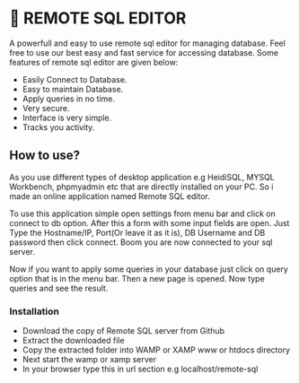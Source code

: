 # :electric_plug: REMOTE SQL EDITOR

A powerfull and easy to use remote sql editor for managing database. Feel free to use our best easy and fast service for accessing database. Some features of remote sql editor are given below:

 - Easily Connect to Database.
 - Easy to maintain Database.
 - Apply queries in no time.
 - Very secure.
 - Interface is very simple.
 - Tracks you activity.

## How to use?
As you use different types of desktop application e.g HeidiSQL, MYSQL Workbench, phpmyadmin etc that are directly installed on your PC.   So i made an online application named Remote SQL editor.

To use this application simple open settings from menu bar and click on connect to db option. After this a form with some input fields are open. Just Type the Hostname/IP, Port(Or leave it as it is), DB Username and DB password then click connect. Boom you are now connected to your sql server.

Now if you want to apply some queries in your database just click on query option that is in the menu bar. Then a new page is opened. Now type queries and see the result.

### Installation
 - Download the copy of Remote SQL server from Github
 - Extract the downloaded file
 - Copy the extracted folder into WAMP or XAMP www or htdocs directory
 - Next start the wamp or xamp server
 - In your browser type this in url section e.g localhost/remote-sql


